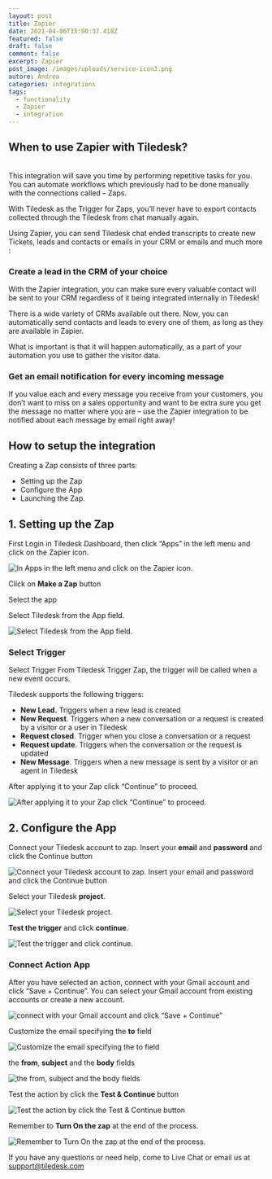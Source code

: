 ```yaml
---
layout: post
title: Zapier
date: 2021-04-06T15:00:37.418Z
featured: false
draft: false
comment: false
excerpt: Zapier
post_image: /images/uploads/service-icon3.png
autore: Andrea
categories: integrations
tags:
  - functionality
  - Zapier
  - integration
---
```

## When to use Zapier with Tiledesk?

\
This integration will save you time by performing repetitive tasks for you. You can automate workflows which previously had to be done manually with the connections called – Zaps.

With Tiledesk as the Trigger for Zaps, you’ll never have to export contacts collected through the Tiledesk from chat manually again.

Using Zapier, you can send Tiledesk chat ended transcripts to create new Tickets, leads and contacts or emails in your CRM or emails and much more :

### Create a lead in the CRM of your choice

With the Zapier integration, you can make sure every valuable contact will be sent to your CRM regardless of it being integrated internally in Tiledesk!

There is a wide variety of CRMs available out there. Now, you can automatically send contacts and leads to every one of them, as long as they are available in Zapier.

What is important is that it will happen automatically, as a part of your automation you use to gather the visitor data.

### Get an email notification for every incoming message

If you value each and every message you receive from your customers, you don’t want to miss on a sales opportunity and want to be extra sure you get the message no matter where you are – use the Zapier integration to be notified about each message by email right away!

## How to setup the integration

Creating a Zap consists of three parts:

* Setting up the Zap
* Configure the App
* Launching the Zap.

## 1. Setting up the Zap

First Login in Tiledesk Dashboard, then click “Apps” in the left menu and click on the Zapier icon.

![In Apps in the left menu and click on the Zapier icon.](/images/uploads/image222.png "In Apps in the left menu and click on the Zapier icon.")

Click on **Make a Zap** button

Select the app

Select Tiledesk from the App field.

![Select Tiledesk from the App field.](/images/uploads/image-3222.png "Select Tiledesk from the App field.")

### Select Trigger

Select Trigger From Tiledesk Trigger Zap, the trigger will be called when a new event occurs.

Tiledesk supports the following triggers:

* **New Lead.** Triggers when a new lead is created
* **New Request**. Triggers when a new conversation or a request is created by a visitor or a user in Tiledesk
* **Request closed**. Trigger when you close a conversation or a request
* **Request update**. Triggers when the conversation or the request is updated
* **New Message**. Triggers when a new message is sent by a visitor or an agent in Tiledesk

After applying it to your Zap click “Continue” to proceed.

![After applying it to your Zap click “Continue” to proceed.](/images/uploads/image-4222.png "After applying it to your Zap click “Continue” to proceed.")

## 2. Configure the App

Connect your Tiledesk account to zap. Insert your **email** and **password** and click the Continue button

![Connect your Tiledesk account to zap. Insert your email and password and click the Continue button](/images/uploads/image-6222.png "Connect your Tiledesk account to zap. Insert your email and password and click the Continue button")

Select your Tiledesk **project**.

![Select your Tiledesk project.](/images/uploads/image-7222.png "Select your Tiledesk project.")

**Test the trigger** and click **continue**.

![Test the trigger and click continue.](/images/uploads/image-8222.png "Test the trigger and click continue.")

### Connect Action App

After you have selected an action, connect with your Gmail account and click “Save + Continue”. You can select your Gmail account from existing accounts or create a new account.

![ connect with your Gmail account and click “Save + Continue”](/images/uploads/image-9222.png " connect with your Gmail account and click “Save + Continue”")

Customize the email specifying the **to** field

![Customize the email specifying the to field](/images/uploads/image-10222.png "Customize the email specifying the to field")

the **from**, **subject** and the **body** fields

![the from, subject and the body fields](/images/uploads/image-11222.png "the from, subject and the body fields")

Test the action by click the **Test & Continue** button

![Test the action by click the Test & Continue button](/images/uploads/image-12222.png "Test the action by click the Test & Continue button")

Remember to **Turn On the zap** at the end of the process.

![Remember to Turn On the zap at the end of the process.](/images/uploads/image-13222.png "Remember to Turn On the zap at the end of the process.")

If you have any questions or need help, come to Live Chat or email us at support@tiledesk.com